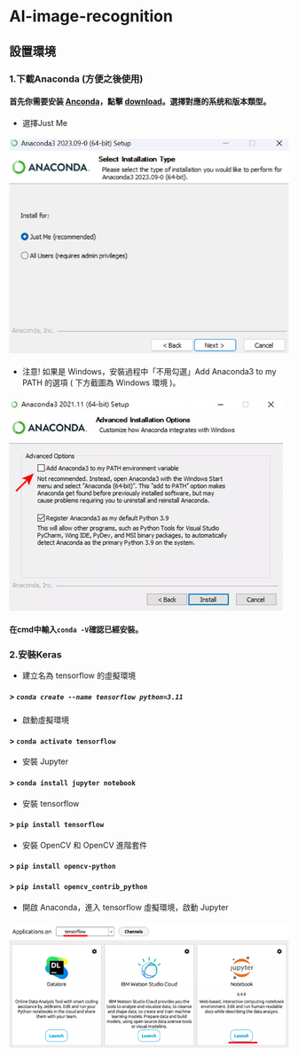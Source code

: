 # AI-image-recognition

## 設置環境
### 1.下載Anaconda (方便之後使用)
#### 首先你需要安装 [Anconda](https://www.anaconda.com/)，點擊 [download](https://www.anaconda.com/download)。選擇對應的系统和版本類型。
* 選擇Just Me
#### ![Alt text](src/image-setup.png)
* 注意! 如果是 Windows，安裝過程中「不用勾選」Add Anaconda3 to my PATH 的選項 ( 下方截圖為 Windows 環境 )。
#### ![Alt text](src/image-nopath.png)

#### 在cmd中輸入`conda -V`確認已經安裝。

### 2.安裝Keras
* 建立名為 tensorflow 的虛擬環境
##### > `conda create --name tensorflow python=3.11`
* 啟動虛擬環境
#### > `conda activate tensorflow`
* 安裝 Jupyter
#### > `conda install jupyter notebook`
* 安裝 tensorflow
#### > `pip install tensorflow`
* 安裝 OpenCV 和 OpenCV 進階套件
#### > `pip install opencv-python`
#### > `pip install opencv_contrib_python`
* 開啟 Anaconda，進入 tensorflow 虛擬環境，啟動 Jupyter
#### ![Alt text](src/image.png)